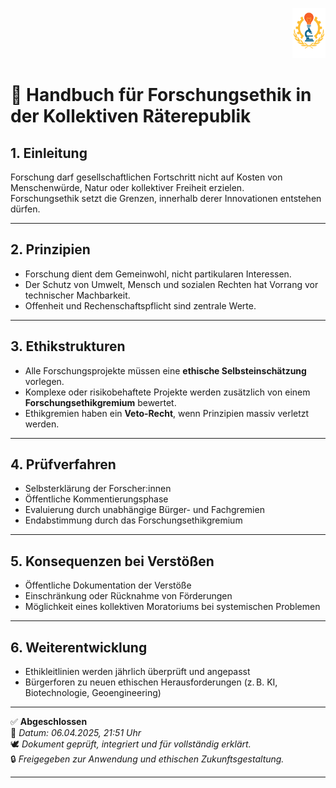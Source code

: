 <p align="right">
  <img src="https://raw.githubusercontent.com/hades-dux/Kollektive-Raeterepublik/main/Meta_und_Systemstruktur/logo_offiziell.png" alt="Logo der Kollektiven Räterepublik" height="80">
</p>

# 🧠 Handbuch für Forschungsethik in der Kollektiven Räterepublik
<!--
Autor: Fabio Weidner
Version: 1.0
Sektion: Bildung & Forschung
Veröffentlichung: April 2025
-->
## 1. Einleitung

Forschung darf gesellschaftlichen Fortschritt nicht auf Kosten von Menschenwürde, Natur oder kollektiver Freiheit erzielen.  
Forschungsethik setzt die Grenzen, innerhalb derer Innovationen entstehen dürfen.

---

## 2. Prinzipien

- Forschung dient dem Gemeinwohl, nicht partikularen Interessen.
- Der Schutz von Umwelt, Mensch und sozialen Rechten hat Vorrang vor technischer Machbarkeit.
- Offenheit und Rechenschaftspflicht sind zentrale Werte.

---

## 3. Ethikstrukturen

- Alle Forschungsprojekte müssen eine **ethische Selbsteinschätzung** vorlegen.
- Komplexe oder risikobehaftete Projekte werden zusätzlich von einem **Forschungsethikgremium** bewertet.
- Ethikgremien haben ein **Veto-Recht**, wenn Prinzipien massiv verletzt werden.

---

## 4. Prüfverfahren

- Selbsterklärung der Forscher:innen
- Öffentliche Kommentierungsphase
- Evaluierung durch unabhängige Bürger- und Fachgremien
- Endabstimmung durch das Forschungsethikgremium

---

## 5. Konsequenzen bei Verstößen

- Öffentliche Dokumentation der Verstöße
- Einschränkung oder Rücknahme von Förderungen
- Möglichkeit eines kollektiven Moratoriums bei systemischen Problemen

---

## 6. Weiterentwicklung

- Ethikleitlinien werden jährlich überprüft und angepasst
- Bürgerforen zu neuen ethischen Herausforderungen (z. B. KI, Biotechnologie, Geoengineering)

---

✅ **Abgeschlossen**  
📅 *Datum: 06.04.2025, 21:51 Uhr*  
🕊️ *Dokument geprüft, integriert und für vollständig erklärt.*  
🔒 *Freigegeben zur Anwendung und ethischen Zukunftsgestaltung.*

---

